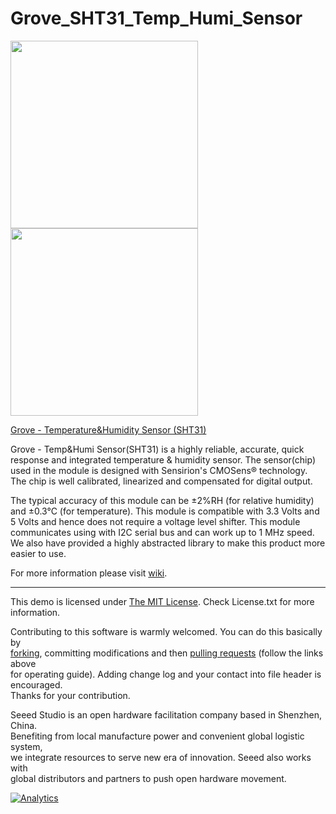 # Grove_SHT31_Temp_Humi_Sensor

<img src=https://statics3.seeedstudio.com/seeed/img/2016-06/cmJT8HtXruW9KsyjBBeqDNT9.jpg width=300><img src=https://statics3.seeedstudio.com/seeed/img/2016-06/lpom8S4MBr1TN4CR49l21ze7.jpg width=300>


[Grove - Temperature&Humidity Sensor (SHT31)](https://www.seeedstudio.com/Grove-Temperature%26Humidity-Sensor-(SHT31)-p-2655.html)

Grove - Temp&Humi Sensor(SHT31) is a highly reliable, accurate, quick response and integrated temperature & humidity sensor. The sensor(chip) used in the module is designed with Sensirion's CMOSens® technology. The chip is well calibrated, linearized and compensated for digital output.

The typical accuracy of this module can be ±2%RH (for relative humidity) and ±0.3°C (for temperature). This module is compatible with 3.3 Volts and 5 Volts and hence does not require a voltage level shifter. This module communicates using with I2C serial bus and can work up to 1 MHz speed. We also have provided a highly abstracted library to make this product more easier to use.

For more information please visit [wiki](http://wiki.seeedstudio.com/Grove-TempAndHumi_Sensor-SHT31/).


----

This demo is licensed under [The MIT License](http://opensource.org/licenses/mit-license.php). Check License.txt for more information.<br>

Contributing to this software is warmly welcomed. You can do this basically by<br>
[forking](https://help.github.com/articles/fork-a-repo), committing modifications and then [pulling requests](https://help.github.com/articles/using-pull-requests) (follow the links above<br>
for operating guide). Adding change log and your contact into file header is encouraged.<br>
Thanks for your contribution.

Seeed Studio is an open hardware facilitation company based in Shenzhen, China. <br>
Benefiting from local manufacture power and convenient global logistic system, <br>
we integrate resources to serve new era of innovation. Seeed also works with <br>
global distributors and partners to push open hardware movement.<br>



[![Analytics](https://ga-beacon.appspot.com/UA-46589105-3/Grove_SHT31_Temp_Humi_Sensor)](https://github.com/igrigorik/ga-beacon)
